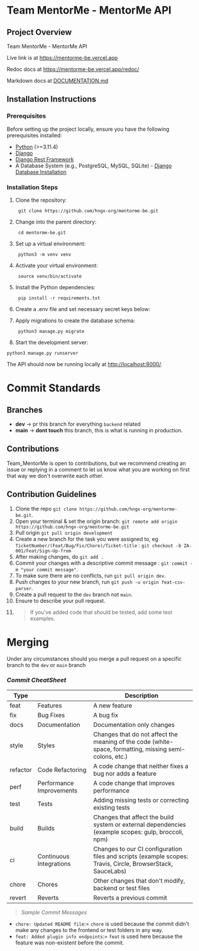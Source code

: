 # Team MentorMe - MentorMe API

## Project Overview

Team MentorMe - MentorMe API

Live link is at https://mentorme-be.vercel.app

Redoc docs at https://mentorme-be.vercel.app/redoc/

Markdown docs at [DOCUMENTATION.md](Documentation.md)

## Installation Instructions

### Prerequisites

Before setting up the project locally, ensure you have the following prerequisites installed:

- [Python](https://www.python.org/downloads/) (>=3.11.4)
- [Django](https://www.djangoproject.com/download/)
- [Django Rest Framework](https://www.django-rest-framework.org/#installation)
- A Database System (e.g., PostgreSQL, MySQL, SQLite) - [Django Database Installation](https://www.djangoproject.com/download/#database-installation)

### Installation Steps

1. Clone the repository:

        git clone https://github.com/hngx-org/mentorme-be.git


2. Change into the parent directory:

        cd mentorme-be.git


3. Set up a virtual environment:

        python3 -m venv venv


4. Activate your virtual environment:

        source venv/bin/activate


5. Install the Python dependencies:

        pip install -r requirements.txt


6. Create a .env file and set necessary secret keys below:


7. Apply migrations to create the database schema:

        python3 manage.py migrate


8. Start the development server: 
 ```
 python3 manage.py runserver
 ```

The API should now be running locally at [http://localhost:8000/](http://localhost:8000/).


# Commit Standards

## Branches

- **dev** -> pr this branch for everything `backend` related
- **main** -> **dont touch** this branch, this is what is running in production.

## Contributions

Team_MentorMe is open to contributions, but we recommend creating an issue or replying in a comment to let us know what you are working on first that way we don't overwrite each other.

## Contribution Guidelines

1. Clone the repo `git clone https://github.com/hngx-org/mentorme-be.git`.
2. Open your terminal & set the origin branch: `git remote add origin https://github.com/hngx-org/mentorme-be.git`
3. Pull origin `git pull origin development`
4. Create a new branch for the task you were assigned to, eg `TicketNumber/(Feat/Bug/Fix/Chore)/Ticket-title` : `git checkout -b ZA-001/Feat/Sign-Up-from`
5. After making changes, do `git add .`
6. Commit your changes with a descriptive commit message : `git commit -m "your commit message"`.
7. To make sure there are no conflicts, run `git pull origin dev`.
8. Push changes to your new branch, run `git push -u origin feat-csv-parser`.
9. Create a pull request to the `dev` branch not `main`.
10. Ensure to describe your pull request.
11. > If you've added code that should be tested, add some test examples.


# Merging
Under any circumstances should you merge a pull request on a specific branch to the `dev` or `main` branch

### _Commit CheatSheet_

| Type     |                          | Description                                                                                                 |
| -------- | ------------------------ | ----------------------------------------------------------------------------------------------------------- |
| feat     | Features                 | A new feature                                                                                               |
| fix      | Bug Fixes                | A bug fix                                                                                                   |
| docs     | Documentation            | Documentation only changes                                                                                  |
| style    | Styles                   | Changes that do not affect the meaning of the code (white-space, formatting, missing semi-colons, etc.)      |
| refactor | Code Refactoring         | A code change that neither fixes a bug nor adds a feature                                                   |
| perf     | Performance Improvements | A code change that improves performance                                                                     |
| test     | Tests                    | Adding missing tests or correcting existing tests                                                           |
| build    | Builds                   | Changes that affect the build system or external dependencies (example scopes: gulp, broccoli, npm)         |
| ci       | Continuous Integrations  | Changes to our CI configuration files and scripts (example scopes: Travis, Circle, BrowserStack, SauceLabs) |
| chore    | Chores                   | Other changes that don't modify, backend or test files                                                    |
| revert   | Reverts                  | Reverts a previous commit                                                                                   |

> _Sample Commit Messages_

- `chore: Updated README file`:= `chore` is used because the commit didn't make any changes to the frontend or test folders in any way.
- `feat: Added plugin info endpoints`:= `feat` is used here because the feature was non-existent before the commit.